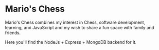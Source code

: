 # Mario's Chess

Mario's Chess combines my interest in Chess, software development, learning, and JavaScript and my wish to share a fun space with family and friends.

Here you'll find the NodeJs + Express + MongoDB backend for it.
